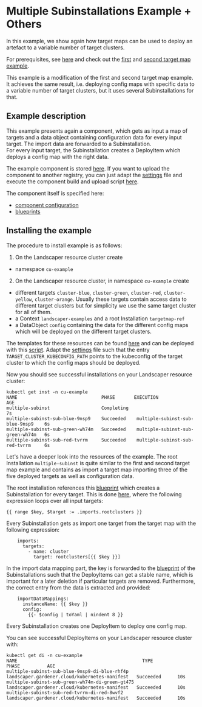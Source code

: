 # Multiple Subinstallations Example + Others

In this example, we show again how target maps can be used to deploy an artefact to a variable number of target clusters. 

For prerequisites, see [here](../../README.md#prerequisites-and-basic-definitions) and check out the [first](../01-multiple-deploy-items/README.md) 
and [second target map example](../02-targetmap-ref).

This example is a modification of the first and second target map example. It achieves the same result, i.e. deploying 
config maps with specific data to a variable number of target clusters, but it uses several Subinstallations for that.

## Example description

This example presents again a component, which gets as input a map of targets and a data object containing
configuration data for every input target. The import data are forwarded to a Subinstallation.  
For every input target, the Subinstallation creates a DeployItem which deploys a config map with the right data.

The example component is stored 
[here](eu.gcr.io/gardener-project/landscaper/examples/component-descriptors/github.com/gardener/guided-tour/targetmaps/guided-tour-multiple-subinst). 
If you want to upload the component to another registry, you can just adapt the [settings](component/commands/settings) 
file and execute the component build and upload script [here](component/commands/component.sh).

The component itself is specified here:
  - [component configuration](component/components.yaml)
  - [blueprints](component/blueprint) 

## Installing the example

The procedure to install example is as follows:

1. On the Landscaper resource cluster create 
  - namespace `cu-example`

2. On the Landscaper resource cluster, in namespace `cu-example` create
  - different targets `cluster-blue`, `cluster-green`, `cluster-red`, `cluster-yellow`, `cluster-orange`. 
    Usually these targets contain access data to different target clusters but for simplicity we use the same target 
    cluster for all of them.
  - a Context `landscaper-examples` and a root Installation `targetmap-ref`
  - a DataObject `config` containing the data for the different config maps which will be deployed on the different
    target clusters.

The templates for these resources can be found [here](component/installation) and can be deployed with 
this [script](component/commands/deploy-k8s-resources.sh). Adapt the [settings](component/commands/settings) file
such that the entry `TARGET_CLUSTER_KUBECONFIG_PATH` points to the kubeconfig of the target cluster to which the
config maps should be deployed.

Now you should see successful installations on your Landscaper resource cluster:

```
kubectl get inst -n cu-example 
NAME                               PHASE       EXECUTION                          AGE
multiple-subinst                   Completing                                      7s
multiple-subinst-sub-blue-9nsp9    Succeeded    multiple-subinst-sub-blue-9nsp9    6s
multiple-subinst-sub-green-wh74m   Succeeded    multiple-subinst-sub-green-wh74m   6s
multiple-subinst-sub-red-tvrrm     Succeeded    multiple-subinst-sub-red-tvrrm     6s
```

Let's have a deeper look into the resources of the example. The root Installation `multiple-subinst` is quite similar
to the first and second target map example and contains as import a target map importing three of the five deployed 
targets as well as configuration data.

The root installation references this [blueprint](component/blueprint/root/blueprint.yaml) which creates a Subinstallation 
for every target. This is done [here](component/blueprint/root/subinst-execution.yaml), where the following expression 
loops over all input targets:

```
{{ range $key, $target := .imports.rootclusters }}
```

Every Subinstallation gets as import one target from the target map with the following expression:

```
    imports:
      targets:
        - name: cluster
          target: rootclusters[{{ $key }}]
```

In the import data mapping part, the key is forwarded to the [blueprint](component/blueprint/sub/blueprint.yaml) of 
the Subinstallations such that the DeployItems can get a stable name, which is important for a later deletion if
particular targets are removed. Furthermore, the correct entry from the data is extracted and provided:

```
    importDataMappings:
      instanceName: {{ $key }}
      config:
        {{- $config | toYaml | nindent 8 }}
```

Every Subinstallation creates one DeployItem to deploy one config map.

You can see successful DeployItems on your Landscaper resource cluster with:

```
kubectl get di -n cu-example                                                  
NAME                                              TYPE                                            PHASE          AGE
multiple-subinst-sub-blue-9nsp9-di-blue-rhf4p     landscaper.gardener.cloud/kubernetes-manifest   Succeeded      10s
multiple-subinst-sub-green-wh74m-di-green-gt475   landscaper.gardener.cloud/kubernetes-manifest   Succeeded      10s
multiple-subinst-sub-red-tvrrm-di-red-8wvf2       landscaper.gardener.cloud/kubernetes-manifest   Succeeded      10s
```